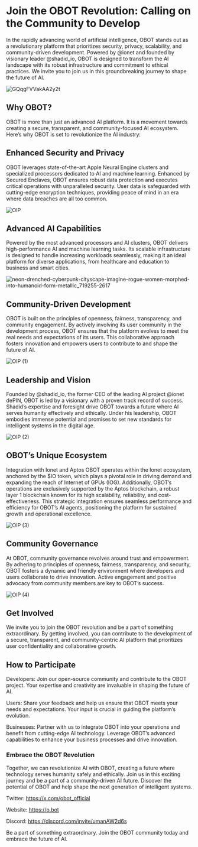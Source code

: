 # Join the OBOT Revolution: Calling on the Community to Develop

In the rapidly advancing world of artificial intelligence, OBOT stands out as a revolutionary platform that prioritizes security, privacy, scalability, and community-driven development. Powered by @ionet and founded by visionary leader @shadid_io, OBOT is designed to transform the AI landscape with its robust infrastructure and commitment to ethical practices. We invite you to join us in this groundbreaking journey to shape the future of AI.

![GQqgFVVakAA2y2t](https://github.com/worms12345656/-OBot/assets/66679360/0187633c-f389-4e22-b986-ea68a495d521)

## Why OBOT?
OBOT is more than just an advanced AI platform. It is a movement towards creating a secure, transparent, and community-focused AI ecosystem. Here’s why OBOT is set to revolutionize the AI industry:

## Enhanced Security and Privacy
OBOT leverages state-of-the-art Apple Neural Engine clusters and specialized processors dedicated to AI and machine learning. Enhanced by Secured Enclaves, OBOT ensures robust data protection and executes critical operations with unparalleled security. User data is safeguarded with cutting-edge encryption techniques, providing peace of mind in an era where data breaches are all too common.

![OIP](https://github.com/worms12345656/-OBot/assets/66679360/05f682f5-db0d-4a84-9caa-d32a0490b11b)

## Advanced AI Capabilities
Powered by the most advanced processors and AI clusters, OBOT delivers high-performance AI and machine learning tasks. Its scalable infrastructure is designed to handle increasing workloads seamlessly, making it an ideal platform for diverse applications, from healthcare and education to business and smart cities.

![neon-drenched-cyberpunk-cityscape-imagine-rogue-women-morphed-into-humanoid-form-metallic_719255-2617](https://github.com/worms12345656/-OBot/assets/66679360/dc67f705-981d-47af-9ac4-ea1c91124c74)

## Community-Driven Development
OBOT is built on the principles of openness, fairness, transparency, and community engagement. By actively involving its user community in the development process, OBOT ensures that the platform evolves to meet the real needs and expectations of its users. This collaborative approach fosters innovation and empowers users to contribute to and shape the future of AI.

![OIP (1)](https://github.com/worms12345656/-OBot/assets/66679360/6917deea-0857-47e3-945b-c0a5e1219cef)

## Leadership and Vision
Founded by @shadid_io, the former CEO of the leading AI project @ionet dePIN, OBOT is led by a visionary with a proven track record of success. Shadid’s expertise and foresight drive OBOT towards a future where AI serves humanity effectively and ethically. Under his leadership, OBOT embodies immense potential and promises to set new standards for intelligent systems in the digital age.

![OIP (2)](https://github.com/worms12345656/-OBot/assets/66679360/4476c14e-180d-4d56-88c1-09b525e79cbf)

## OBOT’s Unique Ecosystem
Integration with Ionet and Aptos
OBOT operates within the Ionet ecosystem, anchored by the $IO token, which plays a pivotal role in driving demand and expanding the reach of Internet of GPUs (IOG). Additionally, OBOT’s operations are exclusively supported by the Aptos blockchain, a robust layer 1 blockchain known for its high scalability, reliability, and cost-effectiveness. This strategic integration ensures seamless performance and efficiency for OBOT’s AI agents, positioning the platform for sustained growth and operational excellence.

![OIP (3)](https://github.com/worms12345656/-OBot/assets/66679360/68ab586e-ee1d-4ca5-9e0c-a42d2e723ff1)

## Community Governance
At OBOT, community governance revolves around trust and empowerment. By adhering to principles of openness, fairness, transparency, and security, OBOT fosters a dynamic and friendly environment where developers and users collaborate to drive innovation. Active engagement and positive advocacy from community members are key to OBOT’s success.

![OIP (4)](https://github.com/worms12345656/-OBot/assets/66679360/c108cbd0-d0cb-4d0c-8563-cf55da2e876c)

## Get Involved
We invite you to join the OBOT revolution and be a part of something extraordinary. By getting involved, you can contribute to the development of a secure, transparent, and community-centric AI platform that prioritizes user confidentiality and collaborative growth.

## How to Participate
Developers: Join our open-source community and contribute to the OBOT project. Your expertise and creativity are invaluable in shaping the future of AI.

Users: Share your feedback and help us ensure that OBOT meets your needs and expectations. Your input is crucial in guiding the platform’s evolution.

Businesses: Partner with us to integrate OBOT into your operations and benefit from cutting-edge AI technology. Leverage OBOT’s advanced capabilities to enhance your business processes and drive innovation.

### Embrace the OBOT Revolution

Together, we can revolutionize AI with OBOT, creating a future where technology serves humanity safely and ethically. Join us in this exciting journey and be a part of a community-driven AI future. Discover the potential of OBOT and help shape the next generation of intelligent systems.

Twitter: https://x.com/obot_official 

Website: https://o.bot 

Discord: https://discord.com/invite/umanAW2d6s

Be a part of something extraordinary. Join the OBOT community today and embrace the future of AI.
